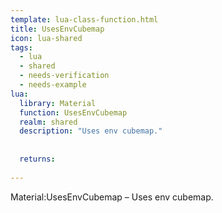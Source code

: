 ```yaml
---
template: lua-class-function.html
title: UsesEnvCubemap
icon: lua-shared
tags:
  - lua
  - shared
  - needs-verification
  - needs-example
lua:
  library: Material
  function: UsesEnvCubemap
  realm: shared
  description: "Uses env cubemap."
  
  
  returns:
    
---
```


<div class="lua__search__keywords">
Material:UsesEnvCubemap &#x2013; Uses env cubemap.
</div>
